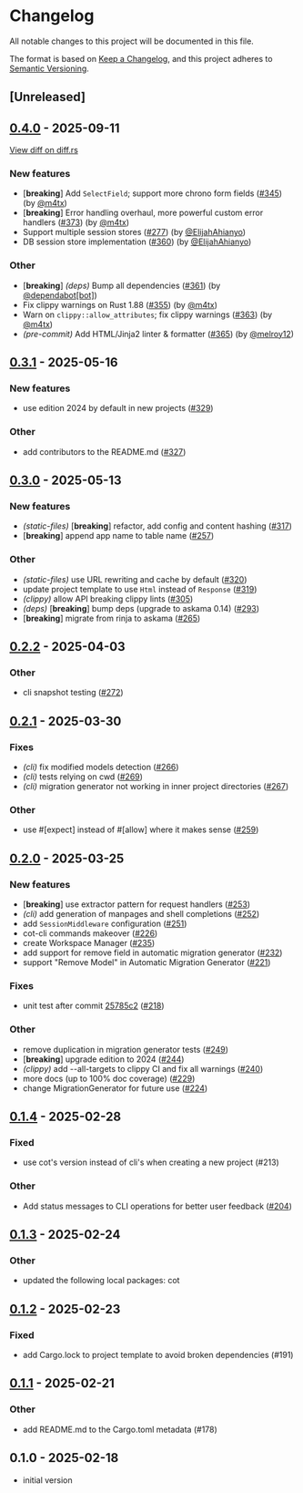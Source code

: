 # Changelog

All notable changes to this project will be documented in this file.

The format is based on [Keep a Changelog](https://keepachangelog.com/en/1.0.0/),
and this project adheres to [Semantic Versioning](https://semver.org/spec/v2.0.0.html).

## [Unreleased]

## [0.4.0](https://github.com/cot-rs/cot/compare/cot-cli-v0.3.1...cot-cli-v0.4.0) - 2025-09-11

[View diff on diff.rs](https://diff.rs/cot-cli/0.3.1/cot-cli/0.4.0/Cargo.toml)

### New features

- [**breaking**] Add `SelectField`; support more chrono form fields ([#345](https://github.com/cot-rs/cot/pull/345)) (by [@m4tx](https://github.com/m4tx))
- [**breaking**] Error handling overhaul, more powerful custom error handlers ([#373](https://github.com/cot-rs/cot/pull/373)) (by [@m4tx](https://github.com/m4tx))
- Support multiple session stores ([#277](https://github.com/cot-rs/cot/pull/277)) (by [@ElijahAhianyo](https://github.com/ElijahAhianyo))
- DB session store implementation ([#360](https://github.com/cot-rs/cot/pull/360)) (by [@ElijahAhianyo](https://github.com/ElijahAhianyo))

### Other

- [**breaking**] *(deps)* Bump all dependencies ([#361](https://github.com/cot-rs/cot/pull/361)) (by [@dependabot[bot]](https://github.com/dependabot[bot]))
- Fix clippy warnings on Rust 1.88 ([#355](https://github.com/cot-rs/cot/pull/355)) (by [@m4tx](https://github.com/m4tx))
- Warn on `clippy::allow_attributes`; fix clippy warnings ([#363](https://github.com/cot-rs/cot/pull/363)) (by [@m4tx](https://github.com/m4tx))
- *(pre-commit)* Add HTML/Jinja2 linter & formatter ([#365](https://github.com/cot-rs/cot/pull/365)) (by [@melroy12](https://github.com/melroy12))

## [0.3.1](https://github.com/cot-rs/cot/compare/cot-cli-v0.3.0...cot-cli-v0.3.1) - 2025-05-16

### <!-- 1 -->New features

- use edition 2024 by default in new projects ([#329](https://github.com/cot-rs/cot/pull/329))

### <!-- 3 -->Other

- add contributors to the README.md ([#327](https://github.com/cot-rs/cot/pull/327))

## [0.3.0](https://github.com/cot-rs/cot/compare/cot-cli-v0.2.2...cot-cli-v0.3.0) - 2025-05-13

### <!-- 1 -->New features

- *(static-files)* [**breaking**] refactor, add config and content hashing ([#317](https://github.com/cot-rs/cot/pull/317))
- [**breaking**] append app name to table name ([#257](https://github.com/cot-rs/cot/pull/257))

### <!-- 3 -->Other

- *(static-files)* use URL rewriting and cache by default ([#320](https://github.com/cot-rs/cot/pull/320))
- update project template to use `Html` instead of `Response` ([#319](https://github.com/cot-rs/cot/pull/319))
- *(clippy)* allow API breaking clippy lints ([#305](https://github.com/cot-rs/cot/pull/305))
- *(deps)* [**breaking**] bump deps (upgrade to askama 0.14) ([#293](https://github.com/cot-rs/cot/pull/293))
- [**breaking**] migrate from rinja to askama ([#265](https://github.com/cot-rs/cot/pull/265))

## [0.2.2](https://github.com/cot-rs/cot/compare/cot-cli-v0.2.1...cot-cli-v0.2.2) - 2025-04-03

### <!-- 3 -->Other

- cli snapshot testing ([#272](https://github.com/cot-rs/cot/pull/272))

## [0.2.1](https://github.com/cot-rs/cot/compare/cot-cli-v0.2.0...cot-cli-v0.2.1) - 2025-03-30

### <!-- 2 -->Fixes

- *(cli)* fix modified models detection ([#266](https://github.com/cot-rs/cot/pull/266))
- *(cli)* tests relying on cwd ([#269](https://github.com/cot-rs/cot/pull/269))
- *(cli)* migration generator not working in inner project directories ([#267](https://github.com/cot-rs/cot/pull/267))

### <!-- 3 -->Other

- use #[expect] instead of #[allow] where it makes sense ([#259](https://github.com/cot-rs/cot/pull/259))

## [0.2.0](https://github.com/cot-rs/cot/compare/cot-cli-v0.1.4...cot-cli-v0.2.0) - 2025-03-25

### <!-- 1 -->New features

- [**breaking**] use extractor pattern for request handlers ([#253](https://github.com/cot-rs/cot/pull/253))
- *(cli)* add generation of manpages and shell completions ([#252](https://github.com/cot-rs/cot/pull/252))
- add `SessionMiddleware` configuration ([#251](https://github.com/cot-rs/cot/pull/251))
- cot-cli commands makeover ([#226](https://github.com/cot-rs/cot/pull/226))
- create Workspace Manager ([#235](https://github.com/cot-rs/cot/pull/235))
- add support for remove field in automatic migration generator ([#232](https://github.com/cot-rs/cot/pull/232))
- support "Remove Model" in Automatic Migration Generator ([#221](https://github.com/cot-rs/cot/pull/221))

### <!-- 2 -->Fixes

- unit test after commit [25785c2](https://github.com/cot-rs/cot/commit/25785c27) ([#218](https://github.com/cot-rs/cot/pull/218))

### <!-- 3 -->Other

- remove duplication in migration generator tests ([#249](https://github.com/cot-rs/cot/pull/249))
- [**breaking**] upgrade edition to 2024 ([#244](https://github.com/cot-rs/cot/pull/244))
- *(clippy)* add --all-targets to clippy CI and fix all warnings ([#240](https://github.com/cot-rs/cot/pull/240))
- more docs (up to 100% doc coverage) ([#229](https://github.com/cot-rs/cot/pull/229))
- change MigrationGenerator for future use ([#224](https://github.com/cot-rs/cot/pull/224))

## [0.1.4](https://github.com/cot-rs/cot/compare/cot-cli-v0.1.3...cot-cli-v0.1.4) - 2025-02-28

### Fixed

- use cot's version instead of cli's when creating a new project (#213)

### Other

- Add status messages to CLI operations for better user feedback ([#204](https://github.com/cot-rs/cot/pull/204))

## [0.1.3](https://github.com/cot-rs/cot/compare/cot-cli-v0.1.2...cot-cli-v0.1.3) - 2025-02-24

### Other

- updated the following local packages: cot

## [0.1.2](https://github.com/cot-rs/cot/compare/cot-cli-v0.1.1...cot-cli-v0.1.2) - 2025-02-23

### Fixed

- add Cargo.lock to project template to avoid broken dependencies (#191)

## [0.1.1](https://github.com/cot-rs/cot/compare/cot-cli-v0.1.0...cot-cli-v0.1.1) - 2025-02-21

### Other

- add README.md to the Cargo.toml metadata (#178)

## 0.1.0 - 2025-02-18

- initial version
